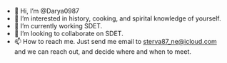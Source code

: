 - 👋 Hi, I’m @Darya0987
- 👀 I’m interested in history, cooking, and spirital knowledge of yourself.
- 🌱 I’m currently working SDET.
- 💞️ I’m looking to collaborate on SDET.
- 📫 How to reach me. Just send me email to sterva87_ne@icloud.com and we can reach out, and decide where and when to meet.

<!---
Darya0987/Darya0987 is a ✨ special ✨ repository because its `README.md` (this file) appears on your GitHub profile.
You can click the Preview link to take a look at your changes.
--->
